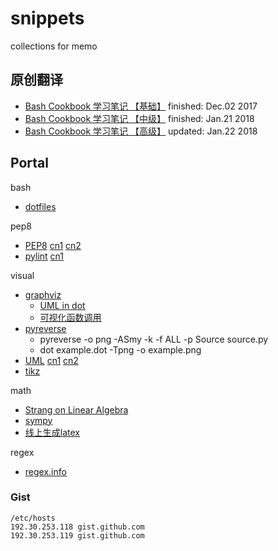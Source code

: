 # snippets
collections for memo

## 原创翻译
- [Bash Cookbook 学习笔记 【基础】][BASH_BASIC]  finished: Dec.02 2017
- [Bash Cookbook 学习笔记 【中级】][BASH_TOOLS]  finished: Jan.21 2018
- [Bash Cookbook 学习笔记 【高级】][BASH_ADVNC]  updated: Jan.22 2018
  
## Portal

bash

+ [dotfiles](http://dotfiles.github.io/)

pep8

+ [PEP8][PEP8] [cn1][PEP8_CN1] [cn2][PEP8_CN2]
+ [pylint](https://www.pylint.org) [cn1][PYLINT_CN1]

visual

+ [graphviz](http://www.graphviz.org) 
  + [UML in dot](https://www.jianshu.com/p/d730f83bd81f)
  + [可视化函数调用](https://www.ibm.com/developerworks/cn/linux/l-graphvis/)
+ [pyreverse](https://www.logilab.org/blogentry/6883)
  + pyreverse -o png -ASmy -k -f ALL -p Source source.py
  + dot example.dot -Tpng -o example.png
+ [UML](https://en.wikipedia.org/wiki/Unified_Modeling_Language) [cn1][UML_CN1] [cn2][UML_CN2]
+ [tikz](http://texample.net/tikz/)

math

+ [Strang on Linear Algebra](http://open.163.com/special/opencourse/daishu.html)
+ [sympy](http://docs.sympy.org/latest/index.html)
+ [线上生成latex](http://latex.codecogs.com/)


regex

+ [regex.info](http://www.regular-expressions.info/)

### Gist
```
/etc/hosts
192.30.253.118 gist.github.com
192.30.253.119 gist.github.com
```

[BASH_BASIC]: https://segmentfault.com/a/1190000011951451
[BASH_TOOLS]: https://segmentfault.com/a/1190000012255541
[BASH_ADVNC]: https://segmentfault.com/a/1190000012943235
[PEP8]: https://www.python.org/dev/peps/pep-0008/
[PEP8_CN1]: https://www.cnblogs.com/ajianbeyourself/p/4377933.html
[PEP8_CN2]: https://my.oschina.net/u/1433482/blog/464444?p=1
[PYLINT_CN1]: https://www.ibm.com/developerworks/cn/linux/l-cn-pylint/
[UML_CN1]: http://www.uml.org.cn/oobject/201211231.asp
[UML_CN2]: http://www.uml.org.cn/oobject/201104212.asp
